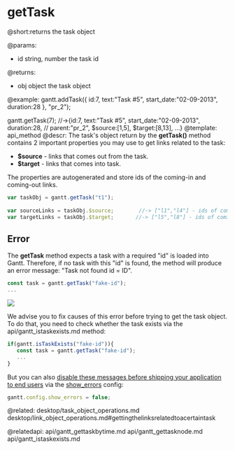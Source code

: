 getTask
=============
@short:returns the task object
	

@params:
- id	string, number	the task id

@returns:
- obj	object	the task object


@example:
gantt.addTask({
    id:7,
    text:"Task #5",
    start_date:"02-09-2013",
    duration:28
}, "pr_2");

gantt.getTask(7);
//->{id:7, text:"Task #5", start_date:"02-09-2013", duration:28, 
//   parent:"pr_2", $source:[1,5], $target:[8,13], ...}
@template:	api_method
@descr:
The task's object return by the **getTask()** method contains 2 important properties you may use to get links related to the task: 

- **$source** - links that comes out from the task.
- **$target** - links that comes into task.

The properties are autogenerated and store ids of the  coming-in and coming-out links.

~~~js
var taskObj = gantt.getTask("t1");
 
var sourceLinks = taskObj.$source;        //-> ["l1","l4"] - ids of coming-out links  
var targetLinks = taskObj.$target;       //-> ["l5","l8"] - ids of coming-into links
~~~


Error
-----------

The **getTask** method expects a task with a required "id" is loaded into Gantt. Therefore, if no task with this "id" is found, the method will produce an error message: "Task not found id = ID". 

~~~js
const task = gantt.getTask("fake-id");
...
~~~

<img src="api/gettask_error.png">

We advise you to fix causes of this error before trying to get the task object. To do that, you need to check whether the task exists via the api/gantt_istaskexists.md method:

~~~js
if(gantt.isTaskExists("fake-id")){
   const task = gantt.getTask("fake-id");
   ...
}
~~~

But you can also [disable these messages before shipping your application to end users](faq.md#anerroralertappearsintherighttopcorner) via the [show_errors](api/gantt_show_errors_config.md) config:

~~~js
gantt.config.show_errors = false;
~~~

@related:
	desktop/task_object_operations.md
    desktop/link_object_operations.md#gettingthelinksrelatedtoacertaintask

@relatedapi:
	api/gantt_gettaskbytime.md
    api/gantt_gettasknode.md
    api/gantt_istaskexists.md